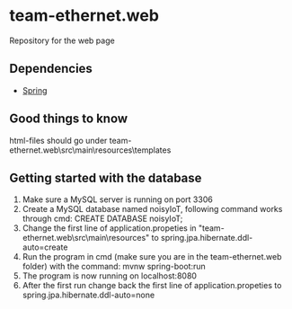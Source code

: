 # team-ethernet.web
Repository for the web page

## Dependencies
* [Spring](https://start.spring.io/)

## Good things to know

html-files should go under team-ethernet.web\src\main\resources\templates

## Getting started with the database
1. Make sure a MySQL server is running on port 3306
2. Create a MySQL database named noisyIoT, following command works through cmd: CREATE DATABASE noisyIoT;
3. Change the first line of application.propeties in "team-ethernet.web\src\main\resources\" to spring.jpa.hibernate.ddl-auto=create
4. Run the program in cmd (make sure you are in the team-ethernet.web folder) with the command: mvnw spring-boot:run
5. The program is now running on localhost:8080
6. After the first run change back the first line of application.propeties to spring.jpa.hibernate.ddl-auto=none
